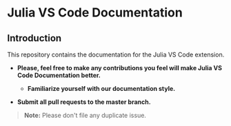# Julia VS Code Documentation

## Introduction
This repository contains the documentation for the Julia VS Code extension.

- **Please, feel free to make any contributions you feel will make Julia VS Code Documentation better.**

  - **Familiarize yourself with our documentation style.**

- **Submit all pull requests to the master branch.**

> **Note:** Please don't file any duplicate issue.
